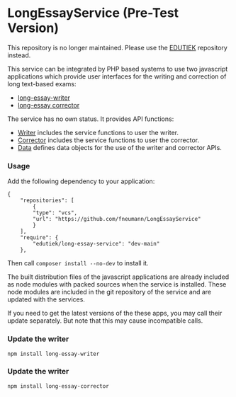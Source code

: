 # LongEssayService (Pre-Test Version)

This repository is no longer maintained. Please use the [EDUTIEK](https://github.com/EDUTIEK/long-essay-assessment-service) repository instead.

This service can be integrated by PHP based systems to use two javascript applications which provide user interfaces 
for the writing and correction of long text-based exams:
* [long-essay-writer](https://github.com/fneumann/long-essay-writer) 
* [long-essay corrector](https://github.com/fneumann/long-essay-corrector)  

The service has no own status. It provides API functions:

* [Writer](./src/Writer/README.md) includes the service functions to user the writer.
* [Corrector](./src/Corrector/README.md) includes the service functions to user the corrector.
* [Data](./src/Data/README.md) defines data objects for the use of the writer and corrector APIs.


### Usage

Add the following dependency to your application:

````
{
    "repositories": [
        {
        "type": "vcs",
        "url": "https://github.com/fneumann/LongEssayService"
        }
    ],
    "require": {
        "edutiek/long-essay-service": "dev-main"
    },

````
Then call ``composer install --no-dev`` to install it.

The built distribution files of the javascript applications are already included as node modules with packed sources 
when the service is installed. These node modules are included in the git repository of the service and are updated
with the services.

If you need to get the latest versions of the these apps, you may call their update separately. But note that this
may cause incompatible calls.


### Update the writer
```
npm install long-essay-writer
```

### Update the writer
```
npm install long-essay-corrector
```
